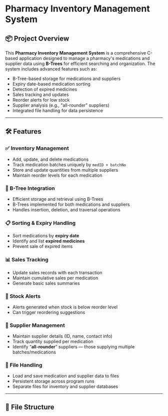 # Pharmacy Inventory Management System

## 📦 Project Overview

This **Pharmacy Inventory Management System** is a comprehensive C-based application designed to manage a pharmacy's medications and supplier data using **B-Trees** for efficient searching and organization. The system includes advanced features such as:

- B-Tree-based storage for medications and suppliers
- Expiry date-based medication sorting
- Detection of expired medicines
- Sales tracking and updates
- Reorder alerts for low stock
- Supplier analysis (e.g., "all-rounder" suppliers)
- Integrated file handling for data persistence

---

## 🛠️ Features

### ✅ Inventory Management
- Add, update, and delete medications
- Track medication batches uniquely by `medID + batchNo`
- Store and update quantities from multiple suppliers
- Maintain reorder levels for each medication

### 🌲 B-Tree Integration
- Efficient storage and retrieval using B-Trees
- B-Trees implemented for both medications and suppliers
- Handles insertion, deletion, and traversal operations

### 📋 Sorting & Expiry Handling
- Sort medications by **expiry date**
- Identify and list **expired medicines**
- Prevent sale of expired items

### 📊 Sales Tracking
- Update sales records with each transaction
- Maintain cumulative sales per medication
- Generate basic sales summaries

### 🚨 Stock Alerts
- Alerts generated when stock is below reorder level
- Can trigger reordering suggestions

### 👥 Supplier Management
- Maintain supplier details (ID, name, contact info)
- Track quantity supplied per medication
- Identify “**all-rounder**” suppliers — those supplying multiple batches/medications

### 💾 File Handling
- Load and save medication and supplier data to files
- Persistent storage across program runs
- Separate files for inventory and supplier databases

---

## 📁 File Structure

